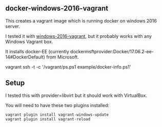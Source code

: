 ## docker-windows-2016-vagrant

This creates a vagrant image which is running docker on windows 2016
server.

I tested it with
[windows-2016-vagrant](https://github.com/rgl/windows-2016-vagrant),
but it probably works with any Windows Vagrant box.

It installs docker-EE (currently dockermsftprovider:Docker/17.06.2-ee-14#DockerDefault)
from Microsoft.

vagrant ssh -t -c '/vagrant/ps.ps1 example/docker-info.ps1'

## Setup

I tested this with provider=libvirt but it should work with
VirtualBox.

You will need to have these two plugins installed:

```
vagrant plugin install vagrant-windows-update
vagrant plugin install vagrant-reload
```
